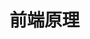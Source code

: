 # 前端原理

<!--@include: ./事件循环.md-->

<!--@include: ./浏览器渲染原理.md-->

<!--@include: ./CSS属性计算过程.md-->

<!--@include: ./CSS包含块.md-->

<!--@include: ./用户输入URL发生了什么.md-->

<!--@include: ./查缺补漏.md-->
